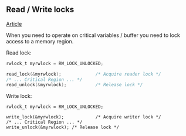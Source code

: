 Read / Write locks
------

[Article](https://stackoverflow.com/questions/932197/whats-the-best-linux-kernel-locking-mechanism-for-a-specific-scenario)

When you need to operate on critical variables / buffer you need to lock
access to a memory region.

Read lock:
```C
rwlock_t myrwlock = RW_LOCK_UNLOCKED;

read_lock(&myrwlock);             /* Acquire reader lock */
/* ... Critical Region ... */
read_unlock(&myrwlock);           /* Release lock */
```

Write lock:
```
rwlock_t myrwlock = RW_LOCK_UNLOCKED;

write_lock(&myrwlock);            /* Acquire writer lock */
/* ... Critical Region ... */
write_unlock(&myrwlock); /* Release lock */
```